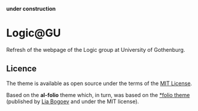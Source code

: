 
**under construction**

# Logic@GU

Refresh of the webpage of the Logic group at University of Gothenburg.

## Licence

The theme is available as open source under the terms of the [MIT License](https://github.com/alshedivat/al-folio/blob/master/LICENSE).

Based on the **al-folio** theme which, in turn, was based on the [\*folio theme](https://github.com/bogoli/-folio) (published by [Lia Bogoev](https://liabogoev.com) and under the MIT license).
